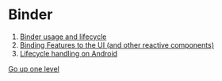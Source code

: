 # Binder

1. [Binder usage and lifecycle](binder.md)
2. [Binding Features to the UI (and other reactive components)](binding.md)
3. [Lifecycle handling on Android](android.md)

[Go up one level](../README.md)
